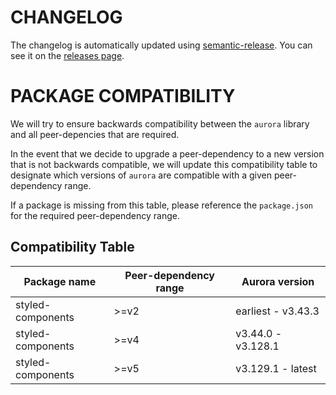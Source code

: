 # CHANGELOG

The changelog is automatically updated using [semantic-release](https://github.com/semantic-release/semantic-release).
You can see it on the [releases page](../../releases).

# PACKAGE COMPATIBILITY

We will try to ensure backwards compatibility between the `aurora` library and all peer-depencies that are required.

In the event that we decide to upgrade a peer-dependency to a new version that is not backwards compatible, we will
update this compatibility table to designate which versions of `aurora` are compatible with a given peer-dependency range.

If a package is missing from this table, please reference the `package.json` for the required peer-dependency range.

## Compatibility Table

| Package name      | Peer-dependency range | Aurora version     |
| ----------------- | --------------------- | ------------------ |
| styled-components | >=v2                  | earliest - v3.43.3 |
| styled-components | >=v4                  | v3.44.0 - v3.128.1 |
| styled-components | >=v5                  | v3.129.1 - latest  |
